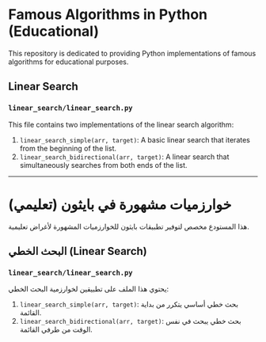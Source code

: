 # Famous Algorithms in Python (Educational)

This repository is dedicated to providing Python implementations of famous algorithms for educational purposes.

## Linear Search

### `linear_search/linear_search.py`

This file contains two implementations of the linear search algorithm:

1.  `linear_search_simple(arr, target)`: A basic linear search that iterates from the beginning of the list.
2.  `linear_search_bidirectional(arr, target)`: A linear search that simultaneously searches from both ends of the list.

---

# خوارزميات مشهورة في بايثون (تعليمي)

هذا المستودع مخصص لتوفير تطبيقات بايثون للخوارزميات المشهورة لأغراض تعليمية.

## البحث الخطي (Linear Search)

### `linear_search/linear_search.py`

يحتوي هذا الملف على تطبيقين لخوارزمية البحث الخطي:

1.  `linear_search_simple(arr, target)`: بحث خطي أساسي يتكرر من بداية القائمة.
2.  `linear_search_bidirectional(arr, target)`: بحث خطي يبحث في نفس الوقت من طرفي القائمة.